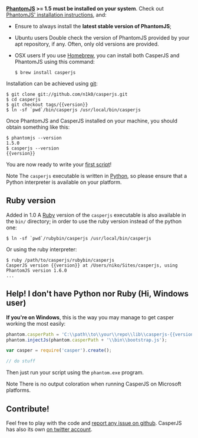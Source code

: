 **[PhantomJS](http://phantomjs.org/) >= 1.5 must be installed on your system**.
Check out [PhantomJS' installation instructions](http://code.google.com/p/phantomjs/wiki/Installation),
and:

* Ensure to always install the **latest stable version of PhantomJS**;

* <span class="label label-warning">Ubuntu users</span> Double check the
  version of PhantomJS provided by your apt repository, if any. Often, only old
  versions are provided.

* <span class="label label-info">OSX users</span> If you use
  [Homebrew](http://mxcl.github.com/homebrew/), you can install both CasperJS
  and PhantomJS using this command:

      $ brew install casperjs

Installation can be achieved using [git](http://git-scm.com/):

```
$ git clone git://github.com/n1k0/casperjs.git
$ cd casperjs
$ git checkout tags/{{version}}
$ ln -sf `pwd`/bin/casperjs /usr/local/bin/casperjs
```

Once PhantomJS and CasperJS installed on your machine, you should obtain
something like this:

```
$ phantomjs --version
1.5.0
$ casperjs --version
{{version}}
```

You are now ready to write your [first script](quickstart.html)!

<span class="label label-info">Note</span>
The `casperjs` executable is written in [Python](http://python.org/), so please ensure
that a Python interpreter is available on your platform.

## Ruby version

<span class="label label-success">Added in 1.0</span>
A [Ruby](http://ruby-lang.org/) version of the `casperjs` executable is also
available in the `bin/` directory; in order to use the ruby version instead
of the python one:

```
$ ln -sf `pwd`/rubybin/casperjs /usr/local/bin/casperjs
```

Or using the ruby interpreter:

```
$ ruby /path/to/casperjs/rubybin/casperjs
CasperJS version {{version}} at /Users/niko/Sites/casperjs, using PhantomJS version 1.6.0
...
```

## Help! I don't have Python nor Ruby (Hi, Windows user)

**If you're on Windows**, this is the way you may manage to get casper working
the most easily:

```javascript
phantom.casperPath = 'C:\\path\\to\\your\\repo\\lib\\casperjs-{{version}}';
phantom.injectJs(phantom.casperPath + '\\bin\\bootstrap.js');

var casper = require('casper').create();

// do stuff
```

Then just run your script using the `phantom.exe` program.

<span class="label label-info">Note</span>
There is no output coloration when running CasperJS on Microsoft platforms.

## Contribute!

Feel free to play with the code and [report any issue on
github](https://github.com/n1k0/casperjs/issues). CasperJS has also its own [on
twitter account](https://twitter.com/casperjs_org).
